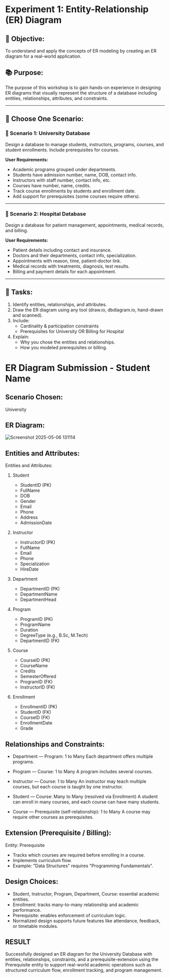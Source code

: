 # Experiment 1: Entity-Relationship (ER) Diagram

## 🎯 Objective:
To understand and apply the concepts of ER modeling by creating an ER diagram for a real-world application.

## 📚 Purpose:
The purpose of this workshop is to gain hands-on experience in designing ER diagrams that visually represent the structure of a database including entities, relationships, attributes, and constraints.

---

## 🧪 Choose One Scenario:

### 🔹 Scenario 1: University Database
Design a database to manage students, instructors, programs, courses, and student enrollments. Include prerequisites for courses.

**User Requirements:**
- Academic programs grouped under departments.
- Students have admission number, name, DOB, contact info.
- Instructors with staff number, contact info, etc.
- Courses have number, name, credits.
- Track course enrollments by students and enrollment date.
- Add support for prerequisites (some courses require others).

---

### 🔹 Scenario 2: Hospital Database
Design a database for patient management, appointments, medical records, and billing.

**User Requirements:**
- Patient details including contact and insurance.
- Doctors and their departments, contact info, specialization.
- Appointments with reason, time, patient-doctor link.
- Medical records with treatments, diagnosis, test results.
- Billing and payment details for each appointment.

---

## 📝 Tasks:
1. Identify entities, relationships, and attributes.
2. Draw the ER diagram using any tool (draw.io, dbdiagram.io, hand-drawn and scanned).
3. Include:
   - Cardinality & participation constraints
   - Prerequisites for University OR Billing for Hospital
4. Explain:
   - Why you chose the entities and relationships.
   - How you modeled prerequisites or billing.

# ER Diagram Submission - Student Name

## Scenario Chosen:
University

## ER Diagram:
![Screenshot 2025-05-06 131114](https://github.com/user-attachments/assets/6285d4fb-46dd-4290-a0cc-3c74a22e7330)


## Entities and Attributes:
Entities and Attributes:

1. Student
   - StudentID (PK)
   - FullName
   - DOB
   - Gender
   - Email
   - Phone
   - Address
   - AdmissionDate

2. Instructor
   - InstructorID (PK)
   - FullName
   - Email
   - Phone
   - Specialization
   - HireDate

3. Department
   - DepartmentID (PK)
   - DepartmentName
   - DepartmentHead

4. Program
   - ProgramID (PK)
   - ProgramName
   - Duration
   - DegreeType (e.g., B.Sc, M.Tech)
   - DepartmentID (FK)

5. Course
   - CourseID (PK)
   - CourseName
   - Credits
   - SemesterOffered
   - ProgramID (FK)
   - InstructorID (FK)

6. Enrollment
   - EnrollmentID (PK)
   - StudentID (FK)
   - CourseID (FK)
   - EnrollmentDate
   - Grade
## Relationships and Constraints:
- Department — Program: 1 to Many
  Each department offers multiple programs.

- Program — Course: 1 to Many
  A program includes several courses.

- Instructor — Course: 1 to Many
  An instructor may teach multiple courses, but each course is taught by one instructor.

- Student — Course: Many to Many (resolved via Enrollment)
  A student can enroll in many courses, and each course can have many students.

- Course — Prerequisite (self-relationship): 1 to Many
  A course may require other courses as prerequisites.


## Extension (Prerequisite / Billing):
Entity: Prerequisite
- Tracks which courses are required before enrolling in a course.
- Implements curriculum flow.
- Example: "Data Structures" requires "Programming Fundamentals".

## Design Choices:
- Student, Instructor, Program, Department, Course: essential academic entities.
- Enrollment: tracks many-to-many relationship and academic performance.
- Prerequisite: enables enforcement of curriculum logic.
- Normalized design supports future features like attendance, feedback, or timetable modules.

  
## RESULT
Successfully designed an ER diagram for the University Database with entities, relationships, constraints, and a prerequisite-extension using the Prerequisite entity to support real-world academic operations such as structured curriculum flow, enrollment tracking, and program management.

